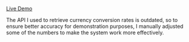 [Live Demo](https://ali-rira-task.netlify.app/)

The API I used to retrieve currency conversion rates is outdated, so to ensure better accuracy for demonstration purposes, I manually adjusted some of the numbers to make the system work more effectively.
